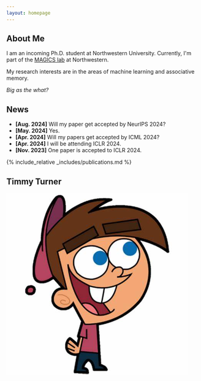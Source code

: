 ```yaml
---
layout: homepage
---
```


## About Me

I am an incoming Ph.D. student at  Northwestern University.
Currently, I'm part of the [MAGICS lab](https://magics.cs.northwestern.edu/index.html) at Northwestern.

My research interests are in the areas of machine learning and associative memory.

*Big as the what?*

## News

- **[Aug. 2024]** Will my paper get accepted by NeurIPS 2024?
- **[May. 2024]** Yes.
- **[Apr. 2024]** Will my papers get accepted by ICML 2024?
- **[Apr. 2024]** I will be attending ICLR 2024.
- **[Nov. 2023]** One paper is accepted to ICLR 2024.

{% include_relative _includes/publications.md %}

## Timmy Turner
![alt text](./tt.jpg)
